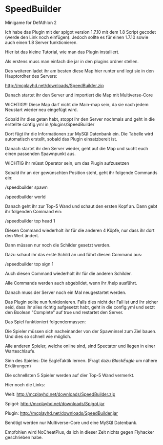 # SpeedBuilder
Minigame for DefAthlon 2

Ich habe das Plugin mit der spigot version 1.7.10 mit dem 1.8 Script gecodet (werde den Link noch einfügen).
Jedoch sollte es für einen 1.7.10 sowie auch einen 1.8 Server funktionieren.

Hier ist das kleine Tutorial, wie man das Plugin installiert.


Als erstens muss man einfach die jar in den plugins ordner stellen.

Des weiteren ladet ihr am besten diese Map hier runter und legt sie in den Hauptordher des Servers:

http://mcplayhd.net/downloads/SpeedBuilder.zip

Danach startet ihr den Server und importiert die Map mit Multiverse-Core

WICHTIG!!! Diese Map darf nicht die Main-map sein, da sie nach jedem Neustart wieder neu eingefügt wird.

Sobald ihr dies getan habt, stoppt ihr den Server nochmals und geht in die erstellte config.yml in /plugins/SpeedBuilder

Dort fügt ihr die Informationen zur MySQl Datenbank ein. Die Tabelle wird automatisch erstellt, sobald das Plugin einsatzbereit ist.

Danach startet ihr den Server wieder, geht auf die Map und sucht euch einen passenden Spawnpunkt aus.

WICHTIG ihr müsst Operator sein, um das Plugin aufzusetzen

Sobald ihr an der gewünschten Position steht, geht ihr folgende Commands ein:

/speedbuilder spawn

/speedbuilder world

Danach geht ihr zur Top-5 Wand und schaut den ersten Kopf an. Dann gebt ihr folgenden Command ein:

/speedbuilder top head 1

Diesen Command wiederholt ihr für die anderen 4 Köpfe, nur dass ihr dort den Wert ändert.

Dann müssen nur noch die Schilder gesetzt werden.

Dazu schaut ihr das erste Schild an und führt diesen Command aus:

/speedbuilder top sign 1

Auch diesen Command wiederholt ihr für die anderen Schilder.

Alle Commands werden auch abgebildet, wenn ihr /help ausführt.

Danach muss der Server noch ein Mal neugestartet werden.

Das Plugin sollte nun funktionieren. Falls dies nicht der Fall ist und ihr sicher seid, dass ihr alles richtig aufgesetzt habt, geht in die config.yml und setzt den Boolean "Complete" auf true und restartet den Server.

Das Spiel funktioniert folgendermassen:

Die Spieler müssen sich nacheinander von der Spawninsel zum Ziel bauen. Und dies so schnell wie möglich.

Alle anderen Spieler, welche online sind, sind Spectator und liegen in einer Warteschlaufe.

Sinn des Spieles: Die EagleTaktik lernen. (Fragt dazu _BlackEagle_ um nähere Erklärungen)

Die schnellsten 5 Spieler werden auf dier Top-5 Wand vermerkt.


Hier noch die Links:

Welt: http://mcplayhd.net/downloads/SpeedBuilder.zip

Spigot: http://mcplayhd.net/downloads/Spigot.jar

Plugin: http://mcplayhd.net/downloads/SpeedBuilder.jar


Benötigt werden nur Multiverse-Core und eine MySQl Datenbank.

Empfohlen wird NoCheatPlus, da ich in dieser Zeit nichts gegen Flyhacker geschrieben habe.
